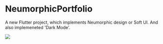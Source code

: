 # NeumorphicPortfolio

A new Flutter project, which implements Neumorphic design or Soft UI. And also implemeneted 'Dark Mode'.

![](https://drive.google.com/uc?export=view&id=1CYScSGszIpgesA0C1wAx8dUbC2Ls8qMI)
